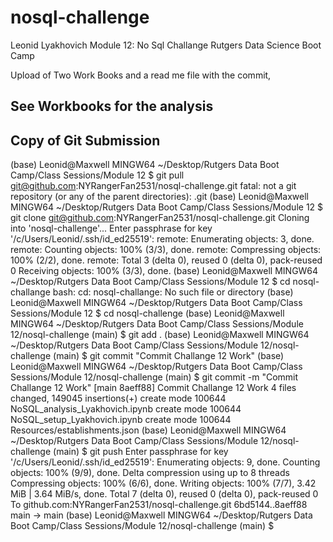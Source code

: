 
# nosql-challenge
Leonid Lyakhovich
Module 12: No Sql Challange
Rutgers Data Science Boot Camp

Upload of Two Work Books and a read me file with the commit,

See Workbooks for the analysis
---------------------------------
Copy of Git Submission 
-----------------------------------
(base)
Leonid@Maxwell MINGW64 ~/Desktop/Rutgers Data Boot Camp/Class Sessions/Module 12
$ git pull git@github.com:NYRangerFan2531/nosql-challenge.git
fatal: not a git repository (or any of the parent directories): .git
(base)
Leonid@Maxwell MINGW64 ~/Desktop/Rutgers Data Boot Camp/Class Sessions/Module 12
$ git clone git@github.com:NYRangerFan2531/nosql-challenge.git
Cloning into 'nosql-challenge'...
Enter passphrase for key '/c/Users/Leonid/.ssh/id_ed25519':
remote: Enumerating objects: 3, done.
remote: Counting objects: 100% (3/3), done.
remote: Compressing objects: 100% (2/2), done.
remote: Total 3 (delta 0), reused 0 (delta 0), pack-reused 0
Receiving objects: 100% (3/3), done.
(base)
Leonid@Maxwell MINGW64 ~/Desktop/Rutgers Data Boot Camp/Class Sessions/Module 12
$ cd nosql-challange
bash: cd: nosql-challange: No such file or directory
(base)
Leonid@Maxwell MINGW64 ~/Desktop/Rutgers Data Boot Camp/Class Sessions/Module 12
$ cd nosql-challenge
(base)
Leonid@Maxwell MINGW64 ~/Desktop/Rutgers Data Boot Camp/Class Sessions/Module 12/nosql-challenge (main)
$ git add .
(base)
Leonid@Maxwell MINGW64 ~/Desktop/Rutgers Data Boot Camp/Class Sessions/Module 12/nosql-challenge (main)
$ git commit "Commit Challange 12 Work"
(base)
Leonid@Maxwell MINGW64 ~/Desktop/Rutgers Data Boot Camp/Class Sessions/Module 12/nosql-challenge (main)
$ git commit -m "Commit Challange 12 Work"
[main 8aeff88] Commit Challange 12 Work
 4 files changed, 149045 insertions(+)
 create mode 100644 NoSQL_analysis_Lyakhovich.ipynb
 create mode 100644 NoSQL_setup_Lyakhovich.ipynb
 create mode 100644 Resources/establishments.json
(base)
Leonid@Maxwell MINGW64 ~/Desktop/Rutgers Data Boot Camp/Class Sessions/Module 12/nosql-challenge (main)
$ git push
Enter passphrase for key '/c/Users/Leonid/.ssh/id_ed25519':
Enumerating objects: 9, done.
Counting objects: 100% (9/9), done.
Delta compression using up to 8 threads
Compressing objects: 100% (6/6), done.
Writing objects: 100% (7/7), 3.42 MiB | 3.64 MiB/s, done.
Total 7 (delta 0), reused 0 (delta 0), pack-reused 0
To github.com:NYRangerFan2531/nosql-challenge.git
   6bd5144..8aeff88  main -> main
(base)
Leonid@Maxwell MINGW64 ~/Desktop/Rutgers Data Boot Camp/Class Sessions/Module 12/nosql-challenge (main)
$ 

